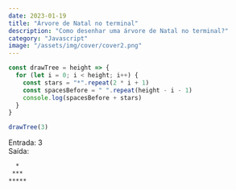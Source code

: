 ```yaml
---
date: 2023-01-19
title: "Árvore de Natal no terminal"
description: "Como desenhar uma árvore de Natal no terminal?"
category: "Javascript"
image: "/assets/img/cover/cover2.png"
---
```


```js
const drawTree = height => {
  for (let i = 0; i < height; i++) {
    const stars = "*".repeat(2 * i + 1)
    const spacesBefore = " ".repeat(height - i - 1)
    console.log(spacesBefore + stars)
  }
}

drawTree(3)
```

Entrada: 3  
Saída:

```bash
  *
 ***
*****
```
